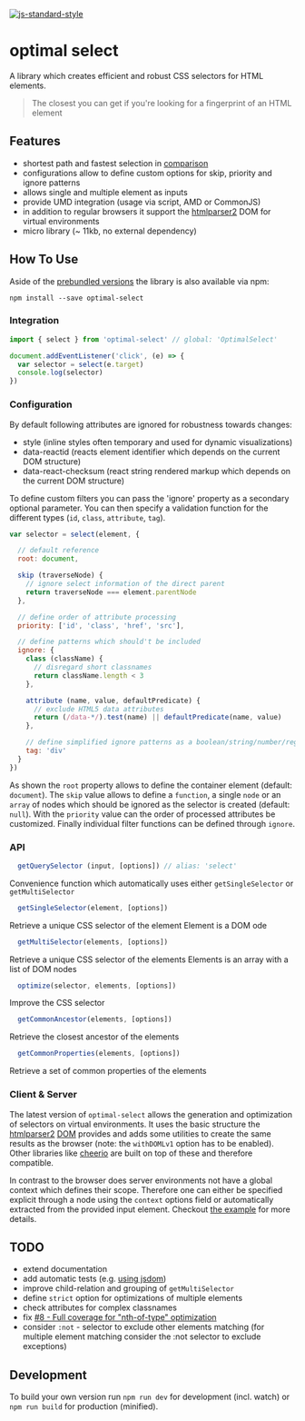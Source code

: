 [![js-standard-style](https://img.shields.io/badge/code%20style-standard-brightgreen.svg)](http://standardjs.com/)

# optimal select

A library which creates efficient and robust CSS selectors for HTML elements.

> The closest you can get if you're looking for a fingerprint of an HTML element


## Features

- shortest path and fastest selection in [comparison](https://github.com/fczbkk/css-selector-generator-benchmark)
- configurations allow to define custom options for skip, priority and ignore patterns
- allows single and multiple element as inputs
- provide UMD integration (usage via script, AMD or CommonJS)
- in addition to regular browsers it support the [htmlparser2](https://github.com/fb55/htmlparser2) DOM for virtual environments
- micro library (~ 11kb, no external dependency)


## How To Use

Aside of the [prebundled versions](/dist) the library is also available via npm:

`npm install --save optimal-select`


### Integration

```js
import { select } from 'optimal-select' // global: 'OptimalSelect'

document.addEventListener('click', (e) => {
  var selector = select(e.target)
  console.log(selector)  
})
```


### Configuration

By default following attributes are ignored for robustness towards changes:
- style (inline styles often temporary and used for dynamic visualizations)
- data-reactid (reacts element identifier which depends on the current DOM structure)
- data-react-checksum (react string rendered markup which depends on the current DOM structure)

To define custom filters you can pass the 'ignore' property as a secondary optional parameter.
You can then specify a validation function for the different types (`id`, `class`, `attribute`, `tag`).

```js
var selector = select(element, {

  // default reference
  root: document,

  skip (traverseNode) {
    // ignore select information of the direct parent
    return traverseNode === element.parentNode
  },

  // define order of attribute processing
  priority: ['id', 'class', 'href', 'src'],

  // define patterns which should't be included
  ignore: {
    class (className) {
      // disregard short classnames
      return className.length < 3
    },

    attribute (name, value, defaultPredicate) {
      // exclude HTML5 data attributes
      return (/data-*/).test(name) || defaultPredicate(name, value)
    },

    // define simplified ignore patterns as a boolean/string/number/regex
    tag: 'div'
  }
})
```

As shown the `root` property allows to define the container element (default: `document`).
The `skip` value allows to define a `function`, a single `node` or an `array` of nodes which should be ignored as the selector is created (default: `null`). With the `priority` value can the order of processed attributes be customized. Finally individual filter functions can be defined through `ignore`.


### API

```js
  getQuerySelector (input, [options]) // alias: 'select'
```
Convenience function which automatically uses either `getSingleSelector` or `getMultiSelector`

```js
  getSingleSelector(element, [options])
```
Retrieve a unique CSS selector of the element
Element is a DOM ode

```js
  getMultiSelector(elements, [options])
```
Retrieve a unique CSS selector of the elements
Elements is an array with a list of DOM nodes

```js
  optimize(selector, elements, [options])
```
Improve the CSS selector

```js
  getCommonAncestor(elements, [options])
```
Retrieve the closest ancestor of the elements

```js
  getCommonProperties(elements, [options])
```
Retrieve a set of common properties of the elements


### Client & Server

The latest version of `optimal-select` allows the generation and optimization of selectors on virtual environments. It uses the basic structure the [htmlparser2](https://github.com/fb55/htmlparser2) [DOM](https://github.com/fb55/domhandler) provides and adds some utilities to create the same results as the browser (note: the `withDOMLv1` option has to be enabled). Other libraries like [cheerio](https://github.com/cheeriojs/cheerio) are built on top of these and therefore compatible.

In contrast to the browser does server environments not have a global context which defines their scope. Therefore one can either be specified explicit through a node using the `context` options field or automatically extracted from the provided input element. Checkout [the example](/example/index.js) for more details.


## TODO

- extend documentation
- add automatic tests (e.g. [using jsdom](https://github.com/jbwyme/optimal-select/blob/master/tests/select.js))
- improve child-relation and grouping of `getMultiSelector`
- define `strict` option for optimizations of multiple elements
- check attributes for complex classnames
- fix [#8 - Full coverage for "nth-of-type" optimization](https://github.com/Autarc/optimal-select/issues/8)
- consider `:not` - selector to exclude other elements matching
(for multiple element matching consider the :not selector to exclude exceptions)


## Development

To build your own version run `npm run dev` for development (incl. watch) or `npm run build` for production (minified).
